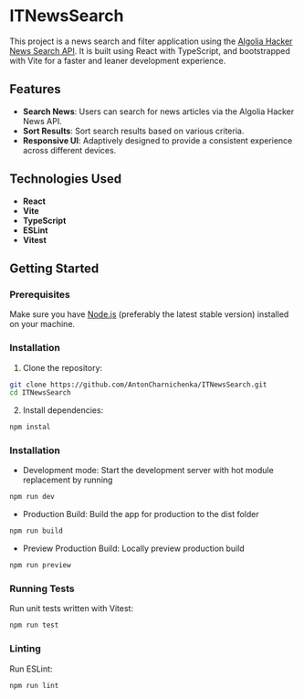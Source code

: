 # ITNewsSearch

This project is a news search and filter application using the [Algolia Hacker News Search API](https://hn.algolia.com/api/v1). 
It is built using React with TypeScript, and bootstrapped with Vite for a faster and leaner development experience.

## Features

- **Search News**: Users can search for news articles via the Algolia Hacker News API.
- **Sort Results**: Sort search results based on various criteria.
- **Responsive UI**: Adaptively designed to provide a consistent experience across different devices.

## Technologies Used

- **React**
- **Vite**
- **TypeScript**
- **ESLint**
- **Vitest**

## Getting Started

### Prerequisites

Make sure you have [Node.js](https://nodejs.org/) (preferably the latest stable version) installed on your machine.

### Installation

1. Clone the repository:
```bash
git clone https://github.com/AntonCharnichenka/ITNewsSearch.git
cd ITNewsSearch
```

2. Install dependencies:
```bash
npm instal
```

### Installation

- Development mode: Start the development server with hot module replacement by running
```bash
npm run dev
```

- Production Build: Build the app for production to the dist folder
```bash
npm run build
```

- Preview Production Build: Locally preview production build
```bash
npm run preview
```


### Running Tests
Run unit tests written with Vitest:
```bash
npm run test
```

### Linting
Run ESLint:
```bash
npm run lint
```

